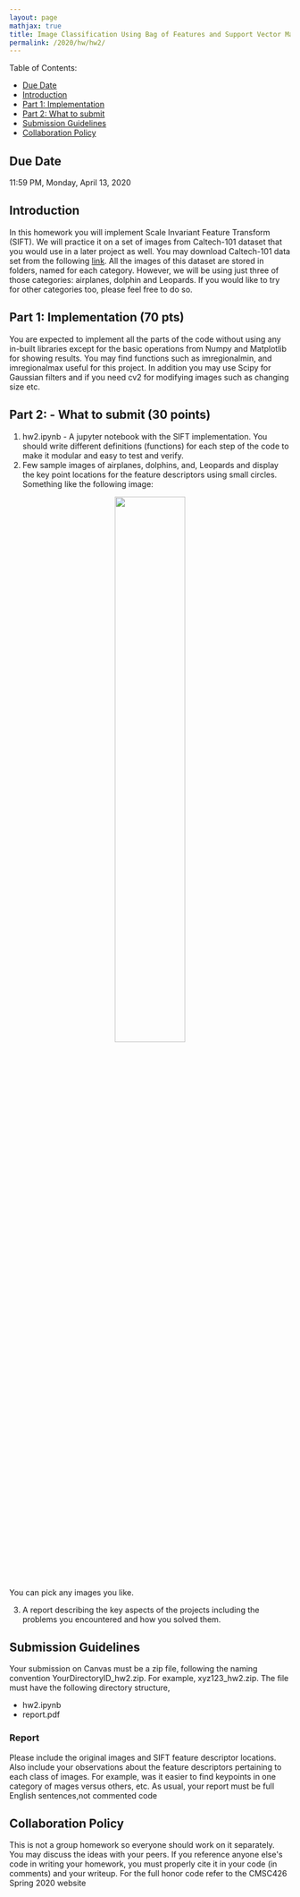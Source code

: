 ```yaml
---
layout: page
mathjax: true
title: Image Classification Using Bag of Features and Support Vector Machines
permalink: /2020/hw/hw2/
---
```


Table of Contents:
- [Due Date](#due)
- [Introduction](#intro)
- [Part 1: Implementation](#part1)
- [Part 2: What to submit](#part2)
- [Submission Guidelines](#sub)
- [Collaboration Policy](#coll)

<a name='due'></a>
## Due Date
11:59 PM, Monday, April 13, 2020

<a name='intro'></a>
## Introduction
In this homework you will implement Scale Invariant Feature Transform (SIFT). We will practice it on a set of images from Caltech-101 dataset that you would use in a later project as well. You may download Caltech-101 data
set from the following [link](http://www.vision.caltech.edu/Image_Datasets/Caltech101/#Download). All the images of this dataset are stored in folders, named for each category. However, we will be using just three of those categories: airplanes, dolphin and Leopards. If you would like to try for other categories too, please feel free to do so.  


<a name='part1'></a>
## Part 1: Implementation (70 pts)

You are expected to implement all the parts of the code without using any in-built libraries except for the basic operations from Numpy and Matplotlib for showing results. You may find functions such as imregionalmin, and imregionalmax useful for this project. In addition you may use Scipy for Gaussian filters and if you need cv2 for modifying images such as changing size etc.


<a name='part2'></a>
## Part 2: - What to submit (30 points)

1. hw2.ipynb - A jupyter notebook with the SIFT implementation. You should write different definitions (functions) for each step of the code to make it modular and easy to test and verify.
2. Few sample images of airplanes, dolphins, and, Leopards and display the key point locations for the feature descriptors using small circles. Something like the following image:
<center>
<div class="fig fighighlight">
  <img src="/cmsc426Spring2020/assets/hw2/dolphin_keypoints.jpg" width="50%">
  <div class="figcaption">
  </div>
  <div style="clear:both;"></div>
</div>
  </center>
 You can pick any images you like.
 
 3. A report describing the key aspects of the projects including the problems you encountered and how you solved them.


<a name='sub'></a>
## Submission Guidelines

Your submission on Canvas must be a zip file, following the naming convention YourDirectoryID_hw2.zip. For
example, xyz123_hw2.zip. The file must have the following directory structure, 
- hw2.ipynb
- report.pdf

### Report

Please include the original images and SIFT feature descriptor locations. Also include your observations about the
feature descriptors pertaining to each class of images. For example, was it easier to find keypoints in one category of mages versus others, etc.
As usual, your report must be full English sentences,not commented code

<a name='coll'></a>
## Collaboration Policy
This is not a group homework so everyone should work on it separately. You may discuss the ideas with your peers. If you reference anyone else's code in writing your homework, you must properly cite it in your code (in comments) and your writeup.  For the full honor code refer to the CMSC426 Spring 2020 website
